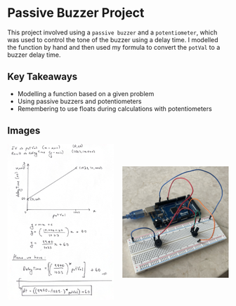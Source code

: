 # Passive Buzzer Project

This project involved using a `passive buzzer` and a `potentiometer`, which was used to control the tone of the buzzer using a delay time. I modelled the function by hand and then used my formula to convert the `potVal` to a buzzer delay time. 

## Key Takeaways

- Modelling a function based on a given problem
- Using passive buzzers and potentiometers
- Remembering to use floats during calculations with potentiometers

## Images

<div align="center">
  <img src="images/model.png" width="48%" style="vertical-align: middle;"/>
  &nbsp;&nbsp;&nbsp;
  <img src="images/wiring.JPG" width="48%" style="vertical-align: middle;"/>
</div>
